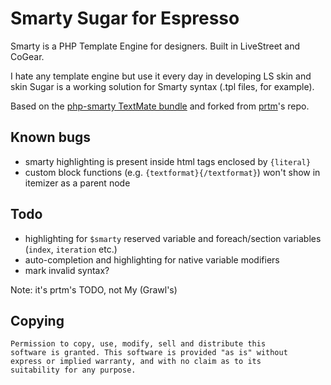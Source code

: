 # Smarty Sugar for Espresso

Smarty is a PHP Template Engine for designers. Built in LiveStreet and CoGear.

I hate any template engine but use it every day in developing LS skin and skin Sugar is a working solution for Smarty syntax (.tpl files, for example).

Based on the [php-smarty TextMate bundle](https://github.com/textmate/php-smarty.tmbundle) and forked from [prtm](https://github.com/ptrm/)'s repo.

## Known bugs
- smarty highlighting is present inside html tags enclosed by `{literal}`
- custom block functions (e.g. `{textformat}{/textformat}`) won't show in itemizer as a parent node

## Todo
- highlighting for `$smarty` reserved variable and foreach/section variables (`index`, `iteration` etc.)
- auto-completion and highlighting for native variable modifiers
- mark invalid syntax?

Note: it's prtm's TODO, not My (Grawl's)

## Copying
	Permission to copy, use, modify, sell and distribute this
	software is granted. This software is provided "as is" without
	express or implied warranty, and with no claim as to its
	suitability for any purpose.
